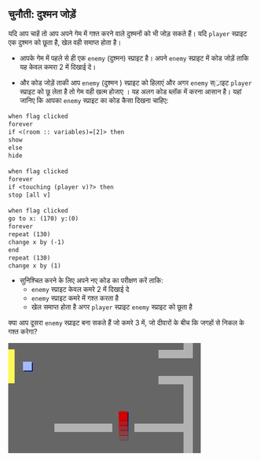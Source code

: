 ## चुनौती: दुश्मन जोड़ें

यदि आप चाहें तो आप अपने गेम में गश्त करने वाले दुश्मनों को भी जोड़ सकते हैं। यदि `player` स्प्राइट एक दुश्मन को छूता है, खेल वही समाप्त होता है।

+ आपके गेम में पहले से ही एक `enemy` (दुश्मन) स्प्राइट है। अपने `enemy` स्प्राइट में कोड जोड़ें ताकि यह केवल कमरा 2 में दिखाई दे।

+ और कोड जोड़ें ताकी आप `enemy` (दुश्मन ) स्प्राइट को हिलाएं और अगर `enemy` स््राइट `player` स्प्राइट को छू लेता है तो गेम वही खत्म होजाए । यह अलग कोड ब्लॉक में करना आसान है। यहां जानिए कि आपका `enemy` स्प्राइट का कोड कैसा दिखना चाहिए:

```blocks3
when flag clicked
forever
if <(room :: variables)=[2]> then
show
else
hide

when flag clicked
forever
if <touching (player v)?> then
stop [all v]

when flag clicked
go to x: (170) y:(0)
forever
repeat (130)
change x by (-1)
end
repeat (130)
change x by (1)
```

+ सुनिश्चित करने के लिए अपने नए कोड का परीक्षण करें ताकि: 
    + `enemy` स्प्राइट केवल कमरे 2 में दिखाई दे
    + `enemy` स्प्राइट कमरे में गश्त करता है
    + खेल समाप्त होता है अगर `player` स्प्राइट `enemy` स्प्राइट को छूता है

क्या आप दूसरा `enemy` स्प्राइट बना सकते हैं जो कमरे 3 में, जो दीवारों के बीच कि जगहों से निकल के गश्त करेगा?

![screenshot](images/world-enemy2.png)